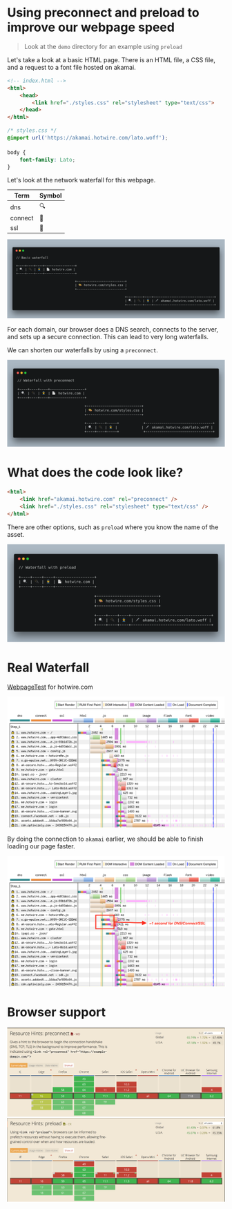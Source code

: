 # Using preconnect and preload to improve our webpage speed

> Look at the `demo` directory for an example using `preload`

Let's take a look at a basic HTML page. There is an HTML file, a CSS file, and a request to a font file hosted on akamai.

``` html
<!-- index.html -->
<html>
    <head>
        <link href="./styles.css" rel="stylesheet" type="text/css">
    </head>
</html>
```

``` css
/* styles.css */
@import url('https://akamai.hotwire.com/lato.woff');

body {
    font-family: Lato;
}
```

Let's look at the network waterfall for this webpage.

| Term | Symbol |
| --- | --- |
| dns | 🔍 |
|connect | 🔌 |
| ssl | 👮 |

![Basic waterfall](./assets/carbon-1.png)

For each domain, our browser does a DNS search, connects to the server, and sets up a secure connection. This can lead to very long waterfalls.

We can shorten our waterfalls by using a `preconnect`. 

![Waterfall with preconnect](./assets/carbon-2.png)

# What does the code look like?

``` html
<html>
    <link href="akamai.hotwire.com" rel="preconnect" /> 
    <link href="./styles.css" rel="stylesheet" type="text/css" />
</html>
```

There are other options, such as `preload` where you know the name of the asset.

![Waterfall with preload](./assets/carbon-3.png)

# Real Waterfall
[WebpageTest](https://www.webpagetest.org/result/180410_RQ_28bffb7761ca5a17071e157957cd3ac4/) for hotwire.com

![Waterfall from WebpageTest](./assets/waterfall.png)

By doing the connection to `akamai` earlier, we should be able to finish loading our page faster.

![Edited Waterfall from WebpageTest](./assets/waterfall-edit.png)

# Browser support
[![caniuse - preconnect](./assets/caniuse-preconnect.png)](https://caniuse.com/#search=preconnect)
[![caniuse - preload](./assets/caniuse-preload.png)](https://caniuse.com/#search=preload)